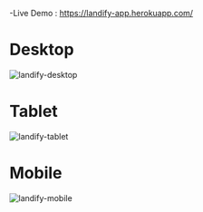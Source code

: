 -Live Demo : https://landify-app.herokuapp.com/

# Desktop
![landify-desktop](https://user-images.githubusercontent.com/56774618/151451009-044d50bc-4a17-43e4-8916-1bf506ee8a2b.png)
# Tablet
![landify-tablet](https://user-images.githubusercontent.com/56774618/151451003-b70068cc-b182-4ec9-9581-5429840e7163.png)
# Mobile
![landify-mobile](https://user-images.githubusercontent.com/56774618/151450991-629b4427-37e7-4e60-9f4b-99f1b4417ece.png)
